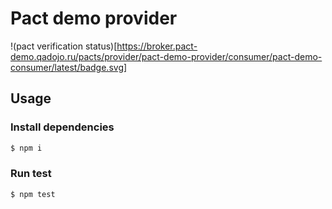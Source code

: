 # Pact demo provider

!(pact verification status)[https://broker.pact-demo.qadojo.ru/pacts/provider/pact-demo-provider/consumer/pact-demo-consumer/latest/badge.svg]

## Usage

### Install dependencies

```bash
$ npm i
```

### Run test

```bash
$ npm test
```
